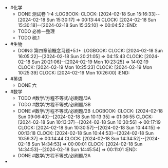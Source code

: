 - #化学
	- DONE 测试卷 1-4
	  :LOGBOOK:
	  CLOCK: [2024-02-18 Sun 15:16:33]--[2024-02-18 Sun 15:30:17] =>  00:13:44
	  CLOCK: [2024-02-18 Sun 15:30:18]--[2024-02-18 Sun 15:35:10] =>  00:04:52
	  :END:
	- TODO 必修一整理
	- TODO 硫.1
- #生物
	- DOING 第四章前概念习题+5.1*
	  :LOGBOOK:
	  CLOCK: [2024-02-18 Sun 16:05:22]--[2024-02-18 Sun 20:21:05] =>  04:15:43
	  CLOCK: [2024-02-18 Sun 20:21:06]--[2024-02-19 Mon 10:23:25] =>  14:02:19
	  CLOCK: [2024-02-19 Mon 10:25:23]
	  CLOCK: [2024-02-19 Mon 10:25:39]
	  CLOCK: [2024-02-19 Mon 10:26:00]
	  :END:
- #英语
	- DONE 六
- #数学
	- TODO #数学/方程不等式/必刷题/3A
	- TODO #数学/方程不等式/必刷题/3B
	- DONE #数学/方程不等式/必刷题/2B
	  :LOGBOOK:
	  CLOCK: [2024-02-18 Sun 09:06:40]--[2024-02-18 Sun 10:13:35] =>  01:06:55
	  CLOCK: [2024-02-18 Sun 10:13:37]--[2024-02-18 Sun 10:30:56] =>  00:17:19
	  CLOCK: [2024-02-18 Sun 10:30:57]--[2024-02-18 Sun 10:44:15] =>  00:13:18
	  CLOCK: [2024-02-18 Sun 10:44:53]--[2024-02-18 Sun 10:59:37] =>  00:14:44
	  CLOCK: [2024-02-18 Sun 14:34:52]--[2024-02-18 Sun 14:34:53] =>  00:00:01
	  CLOCK: [2024-02-18 Sun 14:34:53]--[2024-02-18 Sun 14:45:54] =>  00:11:01
	  :END:
	- DONE #数学/方程不等式/必刷题/2A
-